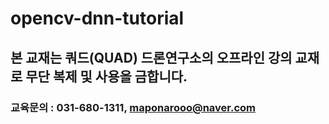 # opencv-dnn-tutorial
## 본 교재는 쿼드(QUAD) 드론연구소의 오프라인 강의 교재로 무단 복제 및 사용을 금합니다.

### 교육문의 : 031-680-1311, maponarooo@naver.com
